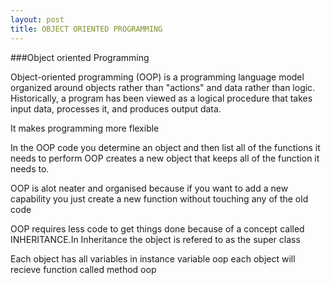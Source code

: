 ```yaml
---
layout: post
title: OBJECT ORIENTED PROGRAMMING
---
```

###Object oriented Programming

Object-oriented programming (OOP) is a programming language model organized around objects rather than "actions" and data rather than logic. Historically, a program has been viewed as a logical procedure that takes input data, processes it, and produces output data.

It makes programming more flexible

In the OOP code you determine an object and then list all of the functions it needs to perform
OOP creates a new object that keeps all of the function it needs to.

OOP is alot neater and organised because if you want to add a new capability you just create a new function without touching any of the old code

OOP requires less code to get things done because of a concept called INHERITANCE.In Inheritance the object is refered to as the super class

Each object has all variables in instance variable oop each object will recieve function called method oop 
